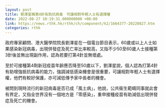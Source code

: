 ```yaml
---
layout: post
title: 劉澤星稱第4針有助抗病毒　可讓相對年輕人士有選擇權
date: 2022-08-27 10:19:31.000000000 +08:00
link: https://news.rthk.hk/rthk/ch/component/k2/1664377-20220827.htm
categories: rthk
---
```


政府專家顧問、港大醫學院院長劉澤星在一個電台節目表示，60歲或以上人士如果感染新冠病毒，出現併發症及死亡率比率較高，又指不少50至60歲人士接種第3針後並無出現副作用，認為若要打第4針並無壞處。

至於可接種第4劑新冠疫苗年齡應否降至50歲以下，劉澤星說，個人認為打第4針有助增強抵抗病毒的能力，強調減低感染機會是很重要，可讓相對年輕人士有選擇權，他們有較好保護，亦可減低傳予家中長者的機會。

被問到現時流行的新冠病毒是否已成「風土病」，他說，公共衞生範疇同事就此會有界定，又指全世界沒有一個地方是「零感染」，重申接種疫苗有助減低出現併發症及死亡的機會。
